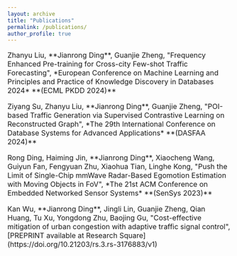 ```yaml
---
layout: archive
title: "Publications"
permalink: /publications/
author_profile: true
---
```


<p style="font-size: 16px;">Zhanyu Liu, **Jianrong Ding**, Guanjie Zheng, "Frequency Enhanced Pre-training for Cross-city Few-shot Traffic Forecasting", *European Conference on Machine Learning and Principles and Practice of Knowledge Discovery in Databases 2024* **(ECML PKDD 2024)**</p>

<p style="font-size: 16px;">Ziyang Su, Zhanyu Liu, **Jianrong Ding**, Guanjie Zheng, "POI-based Traffic Generation via Supervised Contrastive Learning on Reconstructed Graph", *The 29th International Conference on Database Systems for Advanced Applications* **(DASFAA 2024)**</p>

<p style="font-size: 16px;">Rong Ding, Haiming Jin, **Jianrong Ding**, Xiaocheng Wang, Guiyun Fan, Fengyuan Zhu, Xiaohua Tian, Linghe Kong, "Push the Limit of Single-Chip mmWave Radar-Based Egomotion Estimation with Moving Objects in FoV", *The 21st ACM Conference on Embedded Networked Sensor Systems* **(SenSys 2023)**</p>

<p style="font-size: 16px;">Kan Wu, **Jianrong Ding**, Jingli Lin, Guanjie Zheng, Qian Huang, Tu Xu, Yongdong Zhu, Baojing Gu, "Cost-effective mitigation of urban congestion with adaptive traffic signal control", [PREPRINT available at Research Square](https://doi.org/10.21203/rs.3.rs-3176883/v1)</p>
